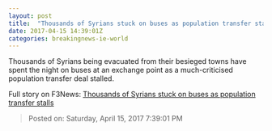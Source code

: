 ```yaml
---
layout: post
title:  "Thousands of Syrians stuck on buses as population transfer stalls"
date: 2017-04-15 14:39:01Z
categories: breakingnews-ie-world
---
```


Thousands of Syrians being evacuated from their besieged towns have spent the night on buses at an exchange point as a much-criticised population transfer deal stalled.


Full story on F3News: [Thousands of Syrians stuck on buses as population transfer stalls](http://www.f3nws.com/n/zRXQBC)

> Posted on: Saturday, April 15, 2017 7:39:01 PM
